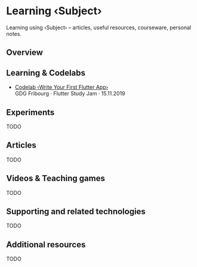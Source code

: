 # Learning ‹Subject›

Learning using ‹Subject› – articles, useful resources, courseware, personal notes.

## Overview

## Learning & Codelabs

* [Codelab ‹Write Your First Flutter App›](https://github.com/olange/learning-flutter/issues/1)  
  GDG Fribourg · Flutter Study Jam · 15.11.2019

## Experiments

TODO

## Articles

TODO

## Videos & Teaching games

TODO

## Supporting and related technologies

TODO

## Additional resources

TODO
